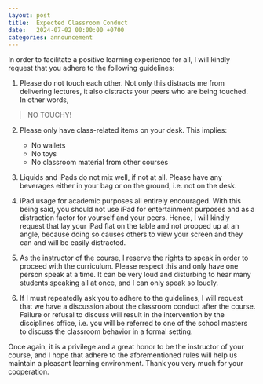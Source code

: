 ```yaml
---
layout: post
title:  Expected Classroom Conduct
date:   2024-07-02 00:00:00 +0700
categories: announcement
---
```


In order to facilitate a positive learning experience for all, I will kindly request that you adhere to the following guidelines:

1. Please do not touch each other. Not only this distracts me from delivering lectures, it also distracts your peers who are being touched. In other words,

> NO TOUCHY!

2. Please only have class-related items on your desk. This implies:
    * No wallets
    * No toys
    * No classroom material from other courses

3. Liquids and iPads do not mix well, if not at all. Please have any beverages either in your bag or on the ground, i.e. not on the desk.

4. iPad usage for academic purposes all entirely encouraged. With this being said, you should not use iPad for entertainment purposes and as a distraction factor for yourself and your peers. Hence, I will kindly request that lay your iPad flat on the table and not propped up at an angle, because doing so causes others to view your screen and they can and will be easily distracted.

5. As the instructor of the course, I reserve the rights to speak in order to proceed with the curriculum. Please respect this and only have one person speak at a time. It can be very loud and disturbing to hear many students speaking all at once, and I can only speak so loudly.

6. If I must repeatedly ask you to adhere to the guidelines, I will request that we have a discussion about the classroom conduct after the course. Failure or refusal to discuss will result in the intervention by the disciplines office, i.e. you will be referred to one of the school masters to discuss the classroom behavior in a formal setting.

Once again, it is a privilege and a great honor to be the instructor of your course, and I hope that adhere to the aforementioned rules will help us maintain a pleasant learning environment. Thank you very much for your cooperation.